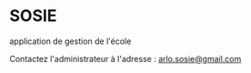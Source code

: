 # SOSIE
application de gestion de l'école

Contactez l'administrateur à l'adresse : arlo.sosie@gmail.com
